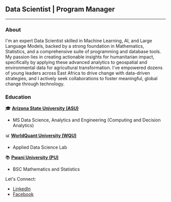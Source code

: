 ## Data Scientist | Program Manager
___

### About

I'm an expert Data Scientist skilled in Machine Learning, AI, and Large Language Models, backed by a strong foundation in Mathematics, Statistics, and a comprehensive suite of programming and database tools. My passion lies in creating actionable insights for humanitarian impact, specifically by applying these advanced analytics to geospatial and environmental data for agricultural transformation. I've empowered dozens of young leaders across East Africa to drive change with data-driven strategies, and I actively seek collaborations to foster meaningful, global change through technology.

### Education
🎓 **[Arizona State University (ASU)](https://www.asu.edu)**
  - MS Data Science, Analytics and Engineering (Computing and Decision Analytics)

📊 **[WorldQuant University (WQU)](https://www.wqu.edu)**
  - Applied Data Science Lab

📚 **[Pwani University (PU)](https://spas.pu.ac.ke)**
  - BSC Mathematics and Statistics

Let's Connect:
* [LinkedIn](https://ke.linkedin.com/in/mwangimndegwa)
* [Facebook](https://www.google.com/url?sa=t&source=web&rct=j&opi=89978449&url=https://www.facebook.com/mwangimndegwa/&ved=2ahUKEwitmJ6UsNWOAxVCmmoFHVH9KVgQFnoECCoQAQ&usg=AOvVaw2zW335tytX8wYQQdCJe2B2)
  

